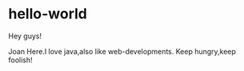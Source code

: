 # hello-world

  Hey guys!
  
  Joan Here.I love java,also like web-developments.
  Keep hungry,keep foolish!
